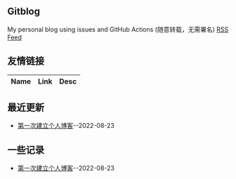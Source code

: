 ## Gitblog
My personal blog using issues and GitHub Actions (随意转载，无需署名)
[RSS Feed](https://raw.githubusercontent.com/fanfan50/blog/master/feed.xml)
## 友情链接
| Name | Link | Desc | 
 | ---- | ---- | ---- |
## 最近更新
- [第一次建立个人博客](https://github.com/fanfan50/blog/issues/1)--2022-08-23
## 一些记录
- [第一次建立个人博客](https://github.com/fanfan50/blog/issues/1)--2022-08-23
